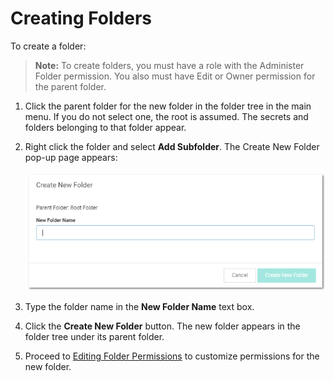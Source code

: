 [title]: # (Creating Folders)
[tags]: # (Folder)
[priority]: # (1000)

# Creating Folders

To create a folder:

> **Note:** To create folders, you must have a role with the Administer Folder permission. You also must have Edit or Owner permission for the parent folder.

1. Click the parent folder for the new folder in the folder tree in the main menu. If you do not select one, the root is assumed. The secrets and folders belonging to that folder appear.

1. Right click the folder and select **Add Subfolder**. The Create New Folder pop-up page appears:

   ![1556810830015](images/1556810830015.png)

1. Type the folder name in the **New Folder Name** text box.

1. Click the **Create New Folder** button. The new folder appears in the folder tree under its parent folder.

1. Proceed to [Editing Folder Permissions](../editing-folder-permissions/index.md) to customize permissions for the new folder.
